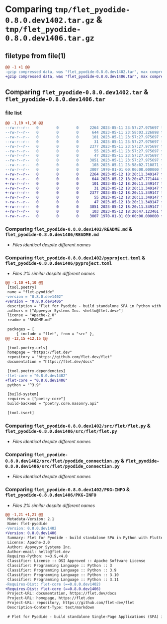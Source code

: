 # Comparing `tmp/flet_pyodide-0.8.0.dev1402.tar.gz` & `tmp/flet_pyodide-0.8.0.dev1406.tar.gz`

## filetype from file(1)

```diff
@@ -1 +1 @@
-gzip compressed data, was "flet_pyodide-0.8.0.dev1402.tar", max compression
+gzip compressed data, was "flet_pyodide-0.8.0.dev1406.tar", max compression
```

## Comparing `flet_pyodide-0.8.0.dev1402.tar` & `flet_pyodide-0.8.0.dev1406.tar`

### file list

```diff
@@ -1,10 +1,10 @@
--rw-r--r--   0        0        0     2264 2023-05-11 23:57:27.975697 flet_pyodide-0.8.0.dev1402/README.md
--rw-r--r--   0        0        0      644 2023-05-11 23:58:03.226898 flet_pyodide-0.8.0.dev1402/pyproject.toml
--rw-r--r--   0        0        0      101 2023-05-11 23:57:27.975697 flet_pyodide-0.8.0.dev1402/src/flet/__init__.py
--rw-r--r--   0        0        0       31 2023-05-11 23:57:27.975697 flet_pyodide-0.8.0.dev1402/src/flet/canvas/__init__.py
--rw-r--r--   0        0        0     2377 2023-05-11 23:57:27.975697 flet_pyodide-0.8.0.dev1402/src/flet/flet.py
--rw-r--r--   0        0        0       55 2023-05-11 23:57:27.975697 flet_pyodide-0.8.0.dev1402/src/flet/matplotlib_chart.py
--rw-r--r--   0        0        0       47 2023-05-11 23:57:27.975697 flet_pyodide-0.8.0.dev1402/src/flet/plotly_chart.py
--rw-r--r--   0        0        0     3851 2023-05-11 23:57:27.975697 flet_pyodide-0.8.0.dev1402/src/flet/pyodide_connection.py
--rw-r--r--   0        0        0      103 2023-05-11 23:58:02.710871 flet_pyodide-0.8.0.dev1402/src/flet/version.py
--rw-r--r--   0        0        0     3007 1970-01-01 00:00:00.000000 flet_pyodide-0.8.0.dev1402/PKG-INFO
+-rw-r--r--   0        0        0     2264 2023-05-12 18:20:11.349147 flet_pyodide-0.8.0.dev1406/README.md
+-rw-r--r--   0        0        0      644 2023-05-12 18:20:47.771444 flet_pyodide-0.8.0.dev1406/pyproject.toml
+-rw-r--r--   0        0        0      101 2023-05-12 18:20:11.349147 flet_pyodide-0.8.0.dev1406/src/flet/__init__.py
+-rw-r--r--   0        0        0       31 2023-05-12 18:20:11.349147 flet_pyodide-0.8.0.dev1406/src/flet/canvas/__init__.py
+-rw-r--r--   0        0        0     2377 2023-05-12 18:20:11.349147 flet_pyodide-0.8.0.dev1406/src/flet/flet.py
+-rw-r--r--   0        0        0       55 2023-05-12 18:20:11.349147 flet_pyodide-0.8.0.dev1406/src/flet/matplotlib_chart.py
+-rw-r--r--   0        0        0       47 2023-05-12 18:20:11.349147 flet_pyodide-0.8.0.dev1406/src/flet/plotly_chart.py
+-rw-r--r--   0        0        0     3851 2023-05-12 18:20:11.349147 flet_pyodide-0.8.0.dev1406/src/flet/pyodide_connection.py
+-rw-r--r--   0        0        0      103 2023-05-12 18:20:47.123461 flet_pyodide-0.8.0.dev1406/src/flet/version.py
+-rw-r--r--   0        0        0     3007 1970-01-01 00:00:00.000000 flet_pyodide-0.8.0.dev1406/PKG-INFO
```

### Comparing `flet_pyodide-0.8.0.dev1402/README.md` & `flet_pyodide-0.8.0.dev1406/README.md`

 * *Files identical despite different names*

### Comparing `flet_pyodide-0.8.0.dev1402/pyproject.toml` & `flet_pyodide-0.8.0.dev1406/pyproject.toml`

 * *Files 2% similar despite different names*

```diff
@@ -1,10 +1,10 @@
 [tool.poetry]
 name = "flet-pyodide"
-version = "0.8.0.dev1402"
+version = "0.8.0.dev1406"
 description = "Flet for Pyodide - build standalone SPA in Python with Flutter UI."
 authors = ["Appveyor Systems Inc. <hello@flet.dev>"]
 license = "Apache-2.0"
 readme = "README.md"
 
 packages = [
     { include = "flet", from = "src" },
@@ -12,15 +12,15 @@
 
 [tool.poetry.urls]
 homepage = "https://flet.dev"
 repository = "https://github.com/flet-dev/flet"
 documentation = "https://flet.dev/docs"
 
 [tool.poetry.dependencies]
-flet-core = "0.8.0.dev1402"
+flet-core = "0.8.0.dev1406"
 python = "^3.9"
 
 [build-system]
 requires = ["poetry-core"]
 build-backend = "poetry.core.masonry.api"
 
 [tool.isort]
```

### Comparing `flet_pyodide-0.8.0.dev1402/src/flet/flet.py` & `flet_pyodide-0.8.0.dev1406/src/flet/flet.py`

 * *Files identical despite different names*

### Comparing `flet_pyodide-0.8.0.dev1402/src/flet/pyodide_connection.py` & `flet_pyodide-0.8.0.dev1406/src/flet/pyodide_connection.py`

 * *Files identical despite different names*

### Comparing `flet_pyodide-0.8.0.dev1402/PKG-INFO` & `flet_pyodide-0.8.0.dev1406/PKG-INFO`

 * *Files 2% similar despite different names*

```diff
@@ -1,21 +1,21 @@
 Metadata-Version: 2.1
 Name: flet-pyodide
-Version: 0.8.0.dev1402
+Version: 0.8.0.dev1406
 Summary: Flet for Pyodide - build standalone SPA in Python with Flutter UI.
 License: Apache-2.0
 Author: Appveyor Systems Inc.
 Author-email: hello@flet.dev
 Requires-Python: >=3.9,<4.0
 Classifier: License :: OSI Approved :: Apache Software License
 Classifier: Programming Language :: Python :: 3
 Classifier: Programming Language :: Python :: 3.9
 Classifier: Programming Language :: Python :: 3.10
 Classifier: Programming Language :: Python :: 3.11
-Requires-Dist: flet-core (==0.8.0.dev1402)
+Requires-Dist: flet-core (==0.8.0.dev1406)
 Project-URL: documentation, https://flet.dev/docs
 Project-URL: homepage, https://flet.dev
 Project-URL: repository, https://github.com/flet-dev/flet
 Description-Content-Type: text/markdown
 
 # Flet for Pyodide - build standalone Single-Page Applications (SPA) in Python with Flutter UI
```

